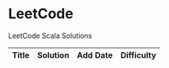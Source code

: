 LeetCode
========

LeetCode Scala Solutions

| Title | Solution | Add Date | Difficulty |
| ----- | -------- | -------- | ---------- |